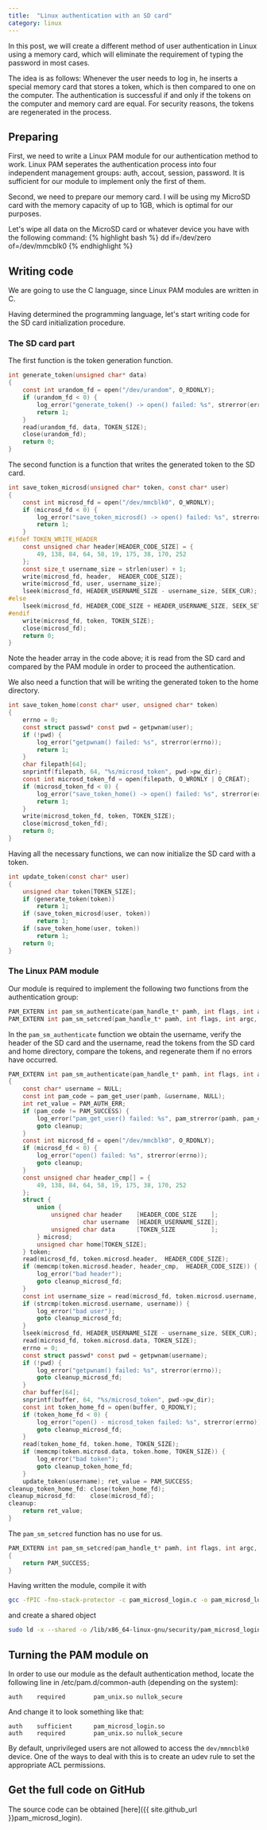 ```yaml
---
title:  "Linux authentication with an SD card"
category: linux
---
```


In this post, we will create a different method of user authentication in Linux using a memory card, which will eliminate the requirement of typing the password in most cases.

The idea is as follows: Whenever the user needs to log in, he inserts a special memory card that stores a token, which is then compared to one on the computer. The authentication is successful if and only if the tokens on the computer and memory card are equal. For security reasons, the tokens are regenerated in the process.

## Preparing

First, we need to write a Linux PAM module for our authentication method to work. Linux PAM seperates the authentication process into four independent management groups: auth, accout, session, password. It is sufficient for our module to implement only the first of them.

Second, we need to prepare our memory card. I will be using my MicroSD card with the memory capacity of up to 1GB, which is optimal for our purposes.

Let's wipe all data on the MicroSD card or whatever device you have with the following command:
{% highlight bash %}
dd if=/dev/zero of=/dev/mmcblk0
{% endhighlight %}

## Writing code

We are going to use the C language, since Linux PAM modules are written in C.

Having determined the programming language, let's start writing code for the SD card initialization procedure.

### The SD card part

The first function is the token generation function.
```c
int generate_token(unsigned char* data)
{
    const int urandom_fd = open("/dev/urandom", O_RDONLY);
    if (urandom_fd < 0) {
        log_error("generate_token() -> open() failed: %s", strerror(errno));
        return 1;
    }
    read(urandom_fd, data, TOKEN_SIZE);
    close(urandom_fd);
    return 0;
}
```

The second function is a function that writes the generated token to the SD card.
```c
int save_token_microsd(unsigned char* token, const char* user)
{
    const int microsd_fd = open("/dev/mmcblk0", O_WRONLY);
    if (microsd_fd < 0) {
        log_error("save_token_microsd() -> open() failed: %s", strerror(errno));
        return 1;
    }
#ifdef TOKEN_WRITE_HEADER
    const unsigned char header[HEADER_CODE_SIZE] = {
        49, 138, 84, 64, 58, 19, 175, 38, 170, 252
    };
    const size_t username_size = strlen(user) + 1;
    write(microsd_fd, header,  HEADER_CODE_SIZE);
    write(microsd_fd, user, username_size);
    lseek(microsd_fd, HEADER_USERNAME_SIZE - username_size, SEEK_CUR);
#else
    lseek(microsd_fd, HEADER_CODE_SIZE + HEADER_USERNAME_SIZE, SEEK_SET);
#endif
    write(microsd_fd, token, TOKEN_SIZE);
    close(microsd_fd);
    return 0;
}
```

Note the header array in the code above; it is read from the SD card and compared by the PAM module in order to proceed the authentication.

We also need a function that will be writing the generated token to the home directory.
```c
int save_token_home(const char* user, unsigned char* token)
{
    errno = 0;
    const struct passwd* const pwd = getpwnam(user);
    if (!pwd) {
        log_error("getpwnam() failed: %s", strerror(errno));
        return 1;
    }
    char filepath[64];
    snprintf(filepath, 64, "%s/microsd_token", pwd->pw_dir);
    const int microsd_token_fd = open(filepath, O_WRONLY | O_CREAT);
    if (microsd_token_fd < 0) {
        log_error("save_token_home() -> open() failed: %s", strerror(errno));
        return 1;
    }
    write(microsd_token_fd, token, TOKEN_SIZE);
    close(microsd_token_fd);
    return 0;
}
```

Having all the necessary functions, we can now initialize the SD card with a token.
```c
int update_token(const char* user)
{
    unsigned char token[TOKEN_SIZE];
    if (generate_token(token))
        return 1;
    if (save_token_microsd(user, token))
        return 1;
    if (save_token_home(user, token))
        return 1;
    return 0;
}
```

### The Linux PAM module

Our module is required to implement the following two functions from the authentication group:
```c
PAM_EXTERN int pam_sm_authenticate(pam_handle_t* pamh, int flags, int argc, const char** argv);
PAM_EXTERN int pam_sm_setcred(pam_handle_t* pamh, int flags, int argc, const char** argv);
```

In the `pam_sm_authenticate` function we obtain the username, verify the header of the SD card and the username, read the tokens from the SD card and home directory, compare the tokens, and regenerate them if no errors have occurred.
```c
PAM_EXTERN int pam_sm_authenticate(pam_handle_t* pamh, int flags, int argc, const char** argv)
{
    const char* username = NULL;
    const int pam_code = pam_get_user(pamh, &username, NULL);
    int ret_value = PAM_AUTH_ERR;
    if (pam_code != PAM_SUCCESS) {
        log_error("pam_get_user() failed: %s", pam_strerror(pamh, pam_code));
        goto cleanup;
    }
    const int microsd_fd = open("/dev/mmcblk0", O_RDONLY);
    if (microsd_fd < 0) {
        log_error("open() failed: %s", strerror(errno));
        goto cleanup;
    }
    const unsigned char header_cmp[] = {
        49, 138, 84, 64, 58, 19, 175, 38, 170, 252
    };
    struct {
        union {
            unsigned char header    [HEADER_CODE_SIZE    ];
                     char username  [HEADER_USERNAME_SIZE];
            unsigned char data      [TOKEN_SIZE          ];
        } microsd;
        unsigned char home[TOKEN_SIZE];
    } token;
    read(microsd_fd, token.microsd.header,  HEADER_CODE_SIZE);
    if (memcmp(token.microsd.header, header_cmp,  HEADER_CODE_SIZE)) {
        log_error("bad header");
        goto cleanup_microsd_fd;
    }
    const int username_size = read(microsd_fd, token.microsd.username, HEADER_USERNAME_SIZE);
    if (strcmp(token.microsd.username, username)) {
        log_error("bad user");
        goto cleanup_microsd_fd;
    }
    lseek(microsd_fd, HEADER_USERNAME_SIZE - username_size, SEEK_CUR);
    read(microsd_fd, token.microsd.data, TOKEN_SIZE);
    errno = 0;
    const struct passwd* const pwd = getpwnam(username);
    if (!pwd) {
        log_error("getpwnam() failed: %s", strerror(errno));
        goto cleanup_microsd_fd;
    }
    char buffer[64];
    snprintf(buffer, 64, "%s/microsd_token", pwd->pw_dir);
    const int token_home_fd = open(buffer, O_RDONLY);
    if (token_home_fd < 0) {
        log_error("open() - microsd_token failed: %s", strerror(errno));
        goto cleanup_microsd_fd;
    }
    read(token_home_fd, token.home, TOKEN_SIZE);
    if (memcmp(token.microsd.data, token.home, TOKEN_SIZE)) {
        log_error("bad token");
        goto cleanup_token_home_fd;
    }
    update_token(username); ret_value = PAM_SUCCESS;
cleanup_token_home_fd: close(token_home_fd);
cleanup_microsd_fd:    close(microsd_fd);
cleanup:
    return ret_value;
}
```

The `pam_sm_setcred` function has no use for us.
```c
PAM_EXTERN int pam_sm_setcred(pam_handle_t* pamh, int flags, int argc, const char** argv)
{
    return PAM_SUCCESS;
}
```

Having written the module, compile it with
```bash
gcc -fPIC -fno-stack-protector -c pam_microsd_login.c -o pam_microsd_login.o
```

and create a shared object
```bash
sudo ld -x --shared -o /lib/x86_64-linux-gnu/security/pam_microsd_login.so pam_microsd_login.o
```

## Turning the PAM module on

In order to use our module as the default authentication method, locate the following line in /etc/pam.d/common-auth (depending on the system):
```
auth    required        pam_unix.so nullok_secure
```

And change it to look something like that:
```
auth    sufficient      pam_microsd_login.so
auth    required        pam_unix.so nullok_secure
```

By default, unprivileged users are not allowed to access the `dev/mmncblk0` device. One of the ways to deal with this is to create an udev rule to set the appropriate ACL permissions.

## Get the full code on GitHub

The source code can be obtained [here]({{ site.github_url }}pam_microsd_login).
